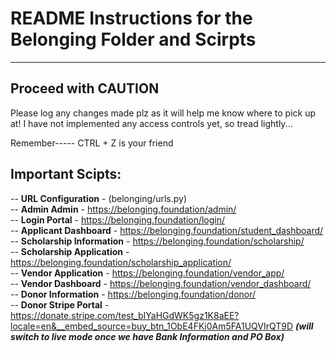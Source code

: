 # README Instructions for the Belonging Folder and Scirpts
------------------------------------------------------------------------------

## Proceed with **CAUTION**
Please log any changes made plz as it will help me know where to pick up at! I have not implemented any access controls yet, so tread lightly...

Remember----- CTRL + Z is your friend

## Important Scipts:
-- **URL Configuration** - (belonging/urls.py) <br>
-- **Admin Admin** - https://belonging.foundation/admin/ <br>
-- **Login Portal** - https://belonging.foundation/login/ <br>
-- **Applicant Dashboard** - https://belonging.foundation/student_dashboard/<br>
-- **Scholarship Information** - https://belonging.foundation/scholarship/<br>
-- **Scholarship Application** - https://belonging.foundation/scholarship_application/<br>
-- **Vendor Application** - https://belonging.foundation/vendor_app/<br>
-- **Vendor Dashboard** - https://belonging.foundation/vendor_dashboard/<br>
-- **Donor Information** - https://belonging.foundation/donor/<br>
-- **Donor Stripe Portal** - https://donate.stripe.com/test_bIYaHGdWK5gz1K8aEE?locale=en&__embed_source=buy_btn_1ObE4FKj0Am5FA1UQVIrQT9D ***(will switch to live mode once we have Bank Information and PO Box)***


